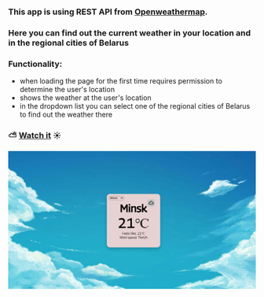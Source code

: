 ### This app is using REST API from [Openweathermap](https://openweathermap.org/).

### Here you can find out the current weather in your location and in the regional cities of Belarus

### Functionality:
* when loading the page for the first time requires permission to determine the user's location
* shows the weather at the user's location
* in the dropdown list you can select one of the regional cities of Belarus to find out the weather there

### ⛅ [Watch it](https://siarheichura.github.io/WeatherApp/) ☀

![Screen](https://github.com/siarheichura/images/blob/master/weatherApp.png)
